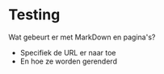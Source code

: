 # Testing
Wat gebeurt er met MarkDown en pagina's?
* Specifiek de URL er naar toe
* En hoe ze worden gerenderd

